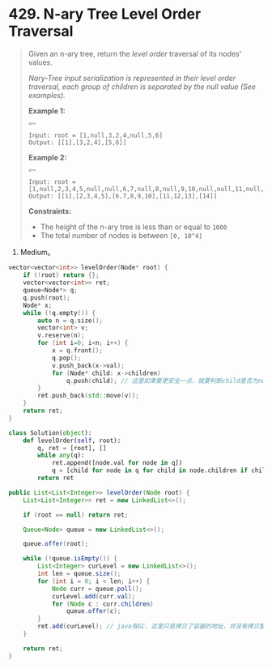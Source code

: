 # 429. N-ary Tree Level Order Traversal

> Given an n-ary tree, return the *level order* traversal of its nodes' values.
>
> *Nary-Tree input serialization is represented in their level order traversal, each group of children is separated by the null value (See examples).*
>
> **Example 1:**
>
> <img src="https://assets.leetcode.com/uploads/2018/10/12/narytreeexample.png" alt="img" style="zoom: 33%;" />
>
> ```
> Input: root = [1,null,3,2,4,null,5,6]
> Output: [[1],[3,2,4],[5,6]]
> ```
>
> **Example 2:**
>
> <img src="https://assets.leetcode.com/uploads/2019/11/08/sample_4_964.png" alt="img" style="zoom:33%;" />
>
> ```
> Input: root = [1,null,2,3,4,5,null,null,6,7,null,8,null,9,10,null,null,11,null,12,null,13,null,null,14]
> Output: [[1],[2,3,4,5],[6,7,8,9,10],[11,12,13],[14]]
> ```
>
> **Constraints:**
>
> - The height of the n-ary tree is less than or equal to `1000`
> - The total number of nodes is between `[0, 10^4]`

1. Medium。

```cpp
vector<vector<int>> levelOrder(Node* root) {
    if (!root) return {};
    vector<vector<int>> ret;
    queue<Node*> q;
    q.push(root);
    Node* x;
    while (!q.empty()) {
        auto n = q.size();
        vector<int> v;
        v.reserve(n);
        for (int i=0; i<n; i++) {
            x = q.front();
            q.pop();
            v.push_back(x->val);
            for (Node* child: x->children)
                q.push(child); // 这里如果要更安全一点，就要判断child是否为nullptr。
        }
        ret.push_back(std::move(v));
    }
    return ret;
}
```

```python
class Solution(object):
    def levelOrder(self, root):
        q, ret = [root], []
        while any(q):
            ret.append([node.val for node in q])
            q = [child for node in q for child in node.children if child]
        return ret
```

```java
public List<List<Integer>> levelOrder(Node root) {
    List<List<Integer>> ret = new LinkedList<>();

    if (root == null) return ret;

    Queue<Node> queue = new LinkedList<>();

    queue.offer(root);

    while (!queue.isEmpty()) {
        List<Integer> curLevel = new LinkedList<>();
        int len = queue.size();
        for (int i = 0; i < len; i++) {
            Node curr = queue.poll();
            curLevel.add(curr.val);
            for (Node c : curr.children)
                queue.offer(c);
        }
        ret.add(curLevel); // java有GC，这里只是拷贝了容器的地址，并没有拷贝整个容器。
    }

    return ret;
}
```

